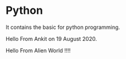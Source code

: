 # Python
It contains the basic for python programming.


Hello From Ankit on 19 August 2020.


Hello From Alien World !!!!


